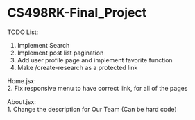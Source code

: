 # CS498RK-Final_Project

TODO List:

1. Implement Search
2. Implement post list pagination
3. Add user profile page and implement favorite function
4. Make /create-research as a protected link

Home.jsx:
	<br>2. Fix responsive menu to have correct link, for all of the pages

About.jsx:
	<br>1. Change the description for Our Team (Can be hard code)
